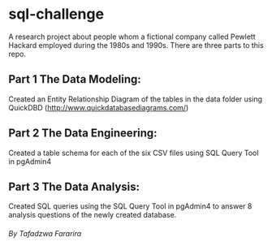 # sql-challenge

A research project about people whom a fictional company called Pewlett Hackard employed during the 1980s and 1990s.
There are three parts to this repo.

## Part 1 The Data Modeling:

Created an Entity Relationship Diagram of the tables in the data folder using QuickDBD (http://www.quickdatabasediagrams.com/)

## Part 2 The Data Engineering:

Created a table schema for each of the six CSV files using SQL Query Tool in pgAdmin4

## Part 3 The Data Analysis:

Created SQL queries using the SQL Query Tool in pgAdmin4 to answer 8 analysis questions of the newly created database.


###### By Tafadzwa Fararira
